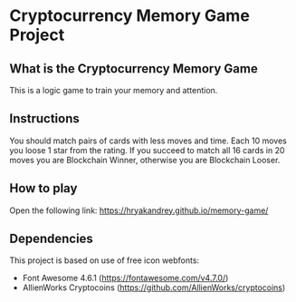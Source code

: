 # Cryptocurrency Memory Game Project

## What is the Cryptocurrency Memory Game
This is a logic game to train your memory and attention.

## Instructions
You should match pairs of cards with less moves and time. Each 10 moves you loose 1 star from the rating. If you succeed to match all 16 cards in 20 moves you are Blockchain Winner, otherwise you are Blockchain Looser.

## How to play
Open the following link: https://hryakandrey.github.io/memory-game/

## Dependencies
This project is based on use of free icon webfonts:
* Font Awesome 4.6.1 (https://fontawesome.com/v4.7.0/)
* AllienWorks Cryptocoins (https://github.com/AllienWorks/cryptocoins)
